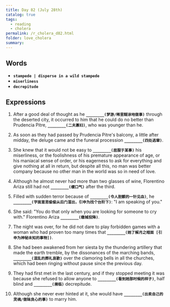 ```yaml
---
title: Day 82 (July 28th)
catalog: true
tags: 
  - reading
  - cholera
permalink: /r_cholera_d82.html
folder: love_cholera
summary: 
---
```


## Words

-   <b data-toggle="tooltip" data-original-title="{{site.data.glossary.stampede}}">`stampede | disperse in a wild stampede`</b>
-   <b data-toggle="tooltip" data-original-title="{{site.data.glossary.miserliness}}">`miserliness`</b>
-   <b data-toggle="tooltip" data-original-title="{{site.data.glossary.decrepitude}}">`decrepitude`</b>



## Expressions

1.  After a good deal of thought as he <b data-toggle="tooltip" data-original-title="{{site.data.answers.82_a}}">`________(梦游/稀里糊涂地做事)`</b> through the deserted city, it occurred to him that he could do no better than Prudencia Pitre, <b data-toggle="tooltip" data-original-title="{{site.data.answers.82_a2}}">`________(二夫寡妇)`</b>, who was younger than he.

2.  As soon as they had passed by Prudencia Pitre's balcony, a little after midday, the deluge came and the funeral procession <b data-toggle="tooltip" data-original-title="{{site.data.answers.82_b}}">`________(四处逃窜)`</b>.

3.  She knew that it would not be easy to <b data-toggle="tooltip" data-original-title="{{site.data.answers.82_c}}">`________(屈服于某事)`</b> his miserliness, or the foolishness of his premature appearance of age, or his maniacal sense of order, or his eagerness to ask for everything and give nothing at all in return, but despite all this, no man was better company because no other man in the world was so in need of love.

4.  Although he almost never had more than two glasses of wine, Florentino Ariza still had not <b data-toggle="tooltip" data-original-title="{{site.data.answers.82_d}}">`________(缓口气)`</b> after the third.

 5.  Filled with sudden terror because of <b data-toggle="tooltip" data-original-title="{{site.data.answers.82_e}}">`________(令人胆颤的一针见血)`</b>, he <b data-toggle="tooltip" data-original-title="{{site.data.answers.82_e2}}">`________(字面意思偷偷从后门溜出，引申为找个台阶下)`</b>: "I am speaking of you."

 6.  She said: "You do that only when you are looking for someone to cry with." Florentino Ariza <b data-toggle="tooltip" data-original-title="{{site.data.answers.82_f}}">`________(缴械投降)`</b>.

 7.  The night was over, for he did not dare to play forbidden games with a woman who had proven too many times that <b data-toggle="tooltip" data-original-title="{{site.data.answers.82_g}}">`________(她了解月之暗面 [引申为神秘未知的事物])`</b>.

 8.  She had been awakened from her siesta by the thundering artillery that made the earth tremble, by the dissonances of the marching bands, <b data-toggle="tooltip" data-original-title="{{site.data.answers.82_h}}">`________(混乱的葬礼哀歌)`</b> over the clamoring bells in all the churches, which had been ringing without pause since the previous day.

9.  They had first met in the last century, and if they stopped meeting it was because she refused to allow anyone to <b data-toggle="tooltip" data-original-title="{{site.data.answers.82_i}}">`________(看到她那时候的样子)`</b>, half blind and <b data-toggle="tooltip" data-original-title="{{site.data.answers.82_i2}}">`________(濒临)`</b> decrepitude.

10. Although she never ever hinted at it, she would have <b data-toggle="tooltip" data-original-title="{{site.data.answers.82_j}}">`________(出卖自己的灵魂/做昧良心的事)`</b> to marry him.